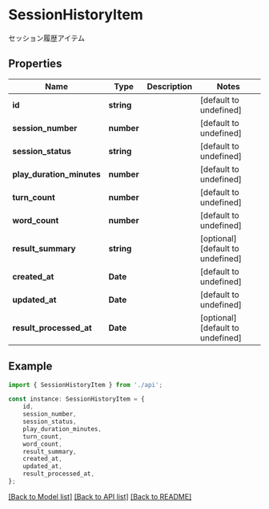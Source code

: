 # SessionHistoryItem

セッション履歴アイテム

## Properties

Name | Type | Description | Notes
------------ | ------------- | ------------- | -------------
**id** | **string** |  | [default to undefined]
**session_number** | **number** |  | [default to undefined]
**session_status** | **string** |  | [default to undefined]
**play_duration_minutes** | **number** |  | [default to undefined]
**turn_count** | **number** |  | [default to undefined]
**word_count** | **number** |  | [default to undefined]
**result_summary** | **string** |  | [optional] [default to undefined]
**created_at** | **Date** |  | [default to undefined]
**updated_at** | **Date** |  | [default to undefined]
**result_processed_at** | **Date** |  | [optional] [default to undefined]

## Example

```typescript
import { SessionHistoryItem } from './api';

const instance: SessionHistoryItem = {
    id,
    session_number,
    session_status,
    play_duration_minutes,
    turn_count,
    word_count,
    result_summary,
    created_at,
    updated_at,
    result_processed_at,
};
```

[[Back to Model list]](../README.md#documentation-for-models) [[Back to API list]](../README.md#documentation-for-api-endpoints) [[Back to README]](../README.md)
